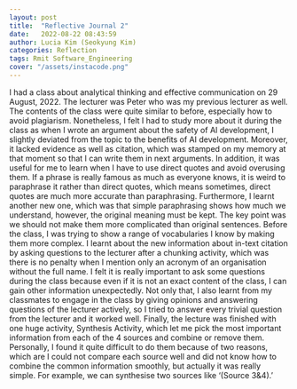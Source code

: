 ```yaml
---
layout: post
title:  "Reflective Journal 2"
date:   2022-08-22 08:43:59
author: Lucia Kim (Seokyung Kim)
categories: Reflection
tags: Rmit Software_Engineering
cover: "/assets/instacode.png"
---
```


 I had a class about analytical thinking and effective communication on 29 August, 2022. The lecturer was Peter who was my previous lecturer as well. The contents of the class were quite similar to before, especially how to avoid plagiarism. Nonetheless, I felt I had to study more about it during the class as when I wrote an argument about the safety of AI development, I slightly deviated from the topic to the benefits of AI development. Moreover, it lacked evidence as well as citation, which was stamped on my memory at that moment so that I can write them in next arguments. In addition, it was useful for me to learn when I have to use direct quotes and avoid overusing them. If a phrase is really famous as much as everyone knows, it is weird to paraphrase it rather than direct quotes, which means sometimes, direct quotes are much more accurate than paraphrasing. Furthermore, I learnt another new one, which was that simple paraphrasing shows how much we understand, however, the original meaning must be kept. The key point was we should not make them more complicated than original sentences. Before the class, I was trying to show a range of vocabularies I know by making them more complex. I learnt about the new information about in-text citation by asking questions to the lecturer after a chunking activity, which was there is no penalty when I mention only an acronym of an organisation without the full name. I felt it is really important to ask some questions during the class because even if it is not an exact content of the class, I can gain other information unexpectedly. Not only that, I also learnt from my classmates to engage in the class by giving opinions and answering questions of the lecturer actively, so I tried to answer every trivial question from the lecturer and it worked well. Finally, the lecture was finished with one huge activity, Synthesis Activity, which let me pick the most important information from each of the 4 sources and combine or remove them. Personally, I found it quite difficult to do them because of two reasons, which are I could not compare each source well and did not know how to combine the common information smoothly, but actually it was really simple. For example, we can synthesise two sources like ‘(Source 3&4).’



